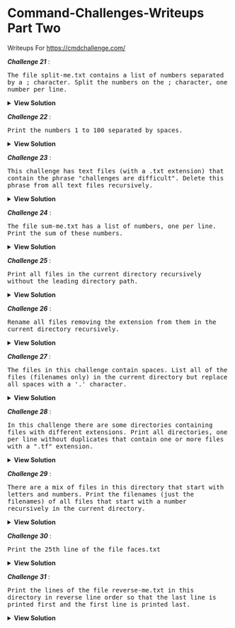 # Command-Challenges-Writeups Part Two
Writeups For https://cmdchallenge.com/ 

***Challenge 21*** :

<kbd>The file split-me.txt contains a list of numbers separated by a ; character. Split the numbers on the ; character, one number per line.
</kbd>

<details>
  <summary> <b>View Solution </b></summary>
  
```
cat split-me.txt | tr ";" "\n" 
  ```
</details>

***Challenge 22*** :

<kbd>Print the numbers 1 to 100 separated by spaces.

</kbd>

<details>
  <summary> <b>View Solution </b></summary>
  
```
echo  {1..100} 
  ```
</details>

***Challenge 23*** :

<kbd>This challenge has text files (with a .txt extension) that contain the phrase "challenges are difficult". Delete this phrase from all text files recursively.

</kbd>

<details>
  <summary> <b>View Solution </b></summary>
  
```
find . -type f -name "*.txt" -exec  sed -i 's/challenges are difficult//g' "{}" ";"
  ```
</details>

***Challenge 24*** :

<kbd>The file sum-me.txt has a list of numbers, one per line. Print the sum of these numbers.

</kbd>

<details>
  <summary> <b>View Solution </b></summary>
  
```
echo $( cat sum-me.txt | tr "\n" "+" | sed 's/+$//' ) | bc 

  ```
</details>

***Challenge 25*** :

<kbd>Print all files in the current directory recursively without the leading directory path.

</kbd>

<details>
  <summary> <b>View Solution </b></summary>
  
```
find . -type f -exec basename  "{}" ";"
  ```
</details>

***Challenge 26*** :

<kbd>Rename all files removing the extension from them in the current directory recursively.

</kbd>

<details>
  <summary> <b>View Solution </b></summary>
  
```
for i in $(find . -type f ); do mv $i $(echo $i | sed 's/\.[a-z]//g' ) ;done 
  ```
</details>

***Challenge 27*** :

<kbd>The files in this challenge contain spaces. List all of the files (filenames only) in the current directory but replace all spaces with a '.' character.

</kbd>

<details>
  <summary> <b>View Solution </b></summary>
  
```
ls | tr " " "." 

  ```
</details>

***Challenge 28*** :

<kbd>In this challenge there are some directories containing files with different extensions. Print all directories, one per line without duplicates that contain one or more files with a ".tf" extension.

</kbd>

<details>
  <summary> <b>View Solution </b></summary>
  
```
find ./ -type f -name "*.tf" -exec dirname "{}" ";" | uniq    
  ```
</details>


***Challenge 29*** :

<kbd>There are a mix of files in this directory that start with letters and numbers. Print the filenames (just the filenames) of all files that start with a number recursively in the current directory.

</kbd>

<details>
  <summary> <b>View Solution </b></summary>
  
```
find . -type f -exec basename "{}" ";" | egrep "^[0-9]+"
  ```
</details>

***Challenge 30*** :

<kbd>Print the 25th line of the file faces.txt

<details>
  <summary> <b>View Solution </b></summary>
  
```
cat faces.txt | sed -n "25p" 
  ```
</details>

***Challenge 31*** :

<kbd>Print the lines of the file reverse-me.txt in this directory in reverse line order so that the last line is printed first and the first line is printed last.
  </kbd>
<details>
  <summary> <b>View Solution </b></summary>
  
```
cat reverse-me.txt | tac
  ```
</details>


